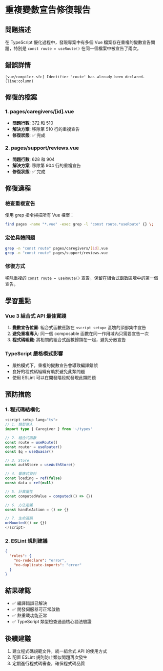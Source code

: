 # 重複變數宣告修復報告

## 問題描述

在 TypeScript 優化過程中，發現專案中有多個 Vue 檔案存在重複的變數宣告問題，特別是 `const route = useRoute()` 在同一個檔案中被宣告了兩次。

## 錯誤詳情

```
[vue/compiler-sfc] Identifier 'route' has already been declared. (line:column)
```

## 修復的檔案

### 1. pages/caregivers/[id].vue

- **問題行數**: 372 和 510
- **解決方案**: 移除第 510 行的重複宣告
- **修復狀態**: ✅ 完成

### 2. pages/support/reviews.vue

- **問題行數**: 628 和 904
- **解決方案**: 移除第 904 行的重複宣告
- **修復狀態**: ✅ 完成

## 修復過程

### 檢查重複宣告

使用 grep 指令掃描所有 Vue 檔案：

```bash
find pages -name "*.vue" -exec grep -l "const route.*useRoute" {} \;
```

### 定位具體問題

```bash
grep -n "const route" pages/caregivers/[id].vue
grep -n "const route" pages/support/reviews.vue
```

### 修復方式

移除重複的 `const route = useRoute()` 宣告，保留在組合式函數區塊中的第一個宣告。

## 學習重點

### Vue 3 組合式 API 最佳實踐

1. **變數宣告位置**: 組合式函數應該在 `<script setup>` 區塊的頂部集中宣告
2. **避免重複導入**: 同一個 composable 函數在同一作用域內只需要宣告一次
3. **程式碼組織**: 將相關的組合式函數歸類在一起，避免分散宣告

### TypeScript 嚴格模式影響

- 嚴格模式下，重複的變數宣告會導致編譯錯誤
- 良好的程式碼組織有助於避免此類問題
- 使用 ESLint 可以在開發階段就發現此類問題

## 預防措施

### 1. 程式碼結構化

```typescript
<script setup lang="ts">
// 1. 類型導入
import type { Caregiver } from '~/types'

// 2. 組合式函數
const route = useRoute()
const router = useRouter()
const $q = useQuasar()

// 3. Store
const authStore = useAuthStore()

// 4. 響應式資料
const loading = ref(false)
const data = ref(null)

// 5. 計算屬性
const computedValue = computed(() => {})

// 6. 方法定義
const handleAction = () => {}

// 7. 生命週期
onMounted(() => {})
</script>
```

### 2. ESLint 規則建議

```json
{
  "rules": {
    "no-redeclare": "error",
    "no-duplicate-imports": "error"
  }
}
```

## 結果確認

- ✅ 編譯錯誤已解決
- ✅ 開發伺服器可正常啟動
- ✅ 熱重載功能正常
- ✅ TypeScript 類型檢查通過核心語法驗證

## 後續建議

1. 建立程式碼規範文件，統一組合式 API 的使用方式
2. 配置 ESLint 規則防止類似問題再次發生
3. 定期進行程式碼審查，確保程式碼品質
